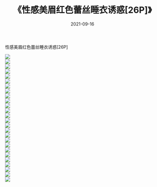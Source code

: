﻿---
layout: post
title:  《性感美眉红色蕾丝睡衣诱惑[26P]》
date:   2021-09-16
img: http://pic.660000.xyz/1:/性感/2021/性感美眉红色蕾丝睡衣诱惑[26P]/000.jpg
categories: [美女, 清纯, 唯美]
---

性感美眉红色蕾丝睡衣诱惑[26P]

  ![](http://pic.660000.xyz/1:/性感/2021/性感美眉红色蕾丝睡衣诱惑[26P]/001.jpg) <br> ![](http://pic.660000.xyz/1:/性感/2021/性感美眉红色蕾丝睡衣诱惑[26P]/002.jpg) <br> ![](http://pic.660000.xyz/1:/性感/2021/性感美眉红色蕾丝睡衣诱惑[26P]/003.jpg) <br> ![](http://pic.660000.xyz/1:/性感/2021/性感美眉红色蕾丝睡衣诱惑[26P]/004.jpg) <br> ![](http://pic.660000.xyz/1:/性感/2021/性感美眉红色蕾丝睡衣诱惑[26P]/005.jpg) <br> ![](http://pic.660000.xyz/1:/性感/2021/性感美眉红色蕾丝睡衣诱惑[26P]/006.jpg) <br> ![](http://pic.660000.xyz/1:/性感/2021/性感美眉红色蕾丝睡衣诱惑[26P]/007.jpg) <br> ![](http://pic.660000.xyz/1:/性感/2021/性感美眉红色蕾丝睡衣诱惑[26P]/008.jpg) <br> ![](http://pic.660000.xyz/1:/性感/2021/性感美眉红色蕾丝睡衣诱惑[26P]/009.jpg) <br> ![](http://pic.660000.xyz/1:/性感/2021/性感美眉红色蕾丝睡衣诱惑[26P]/010.jpg) <br> ![](http://pic.660000.xyz/1:/性感/2021/性感美眉红色蕾丝睡衣诱惑[26P]/011.jpg) <br> ![](http://pic.660000.xyz/1:/性感/2021/性感美眉红色蕾丝睡衣诱惑[26P]/012.jpg) <br> ![](http://pic.660000.xyz/1:/性感/2021/性感美眉红色蕾丝睡衣诱惑[26P]/013.jpg) <br> ![](http://pic.660000.xyz/1:/性感/2021/性感美眉红色蕾丝睡衣诱惑[26P]/014.jpg) <br> ![](http://pic.660000.xyz/1:/性感/2021/性感美眉红色蕾丝睡衣诱惑[26P]/015.jpg) <br> ![](http://pic.660000.xyz/1:/性感/2021/性感美眉红色蕾丝睡衣诱惑[26P]/016.jpg) <br> ![](http://pic.660000.xyz/1:/性感/2021/性感美眉红色蕾丝睡衣诱惑[26P]/017.jpg) <br> ![](http://pic.660000.xyz/1:/性感/2021/性感美眉红色蕾丝睡衣诱惑[26P]/018.jpg) <br> ![](http://pic.660000.xyz/1:/性感/2021/性感美眉红色蕾丝睡衣诱惑[26P]/019.jpg) <br> ![](http://pic.660000.xyz/1:/性感/2021/性感美眉红色蕾丝睡衣诱惑[26P]/020.jpg) <br> ![](http://pic.660000.xyz/1:/性感/2021/性感美眉红色蕾丝睡衣诱惑[26P]/021.jpg) <br> ![](http://pic.660000.xyz/1:/性感/2021/性感美眉红色蕾丝睡衣诱惑[26P]/022.jpg) <br> ![](http://pic.660000.xyz/1:/性感/2021/性感美眉红色蕾丝睡衣诱惑[26P]/023.jpg) <br> ![](http://pic.660000.xyz/1:/性感/2021/性感美眉红色蕾丝睡衣诱惑[26P]/024.jpg) <br> ![](http://pic.660000.xyz/1:/性感/2021/性感美眉红色蕾丝睡衣诱惑[26P]/025.jpg) <br> ![](http://pic.660000.xyz/1:/性感/2021/性感美眉红色蕾丝睡衣诱惑[26P]/026.jpg) <br>